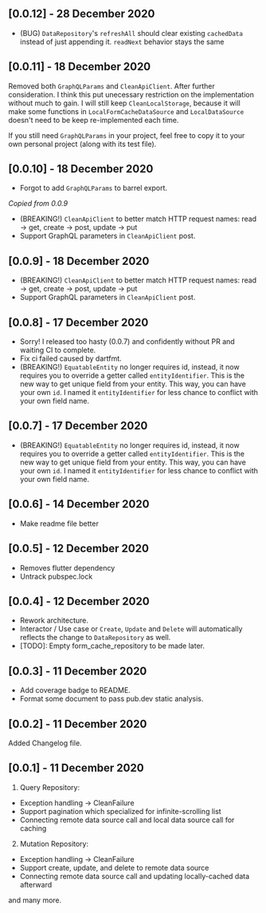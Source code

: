 ## [0.0.12] - 28 December 2020
- (BUG) `DataRepository`'s `refreshAll` should clear existing `cachedData` instead of just appending it. `readNext` behavior stays the same

## [0.0.11] - 18 December 2020
Removed both `GraphQLParams` and `CleanApiClient`. After further consideration. I think this put unecessary restriction on the implementation without much to gain. I will still keep `CleanLocalStorage`, because it will make some functions in `LocalFormCacheDataSource` and `LocalDataSource` doesn't need to be keep re-implemented each time.

If you still need `GraphQLParams` in your project, feel free to copy it to your own personal project (along with its test file).

## [0.0.10] - 18 December 2020
- Forgot to add `GraphQLParams` to barrel export.

_Copied from 0.0.9_
- (BREAKING!) `CleanApiClient` to better match HTTP request names: read -> get, create -> post, update -> put
- Support GraphQL parameters in `CleanApiClient` post.

## [0.0.9] - 18 December 2020
- (BREAKING!) `CleanApiClient` to better match HTTP request names: read -> get, create -> post, update -> put
- Support GraphQL parameters in `CleanApiClient` post.

## [0.0.8] - 17 December 2020
- Sorry! I released too hasty (0.0.7) and confidently without PR and waiting CI to complete.
- Fix ci failed caused by dartfmt.
- (BREAKING!) `EquatableEntity` no longer requires id, instead, it now requires you to override a getter called `entityIdentifier`. This is the new way to get unique field from your entity. This way, you can have your own `id`. I named it `entityIdentifier` for less chance to conflict with your own field name.

## [0.0.7] - 17 December 2020
- (BREAKING!) `EquatableEntity` no longer requires id, instead, it now requires you to override a getter called `entityIdentifier`. This is the new way to get unique field from your entity. This way, you can have your own `id`. I named it `entityIdentifier` for less chance to conflict with your own field name.

## [0.0.6] - 14 December 2020
- Make readme file better

## [0.0.5] - 12 December 2020
- Removes flutter dependency
- Untrack pubspec.lock

## [0.0.4] - 12 December 2020
- Rework architecture.
- Interactor / Use case or `Create`, `Update` and `Delete` will automatically reflects the change to `DataRepository` as well.
- [TODO]: Empty form_cache_repository to be made later.

## [0.0.3] - 11 December 2020
- Add coverage badge to README.
- Format some document to pass pub.dev static analysis.

## [0.0.2] - 11 December 2020
Added Changelog file.

## [0.0.1] - 11 December 2020
1. Query Repository: 
  * Exception handling -> CleanFailure
  * Support pagination which specialized for infinite-scrolling list
  * Connecting remote data source call and local data source call for caching
2. Mutation Repository:
  * Exception handling -> CleanFailure
  * Support create, update, and delete to remote data source
  * Connecting remote data source call and updating locally-cached data afterward

and many more.